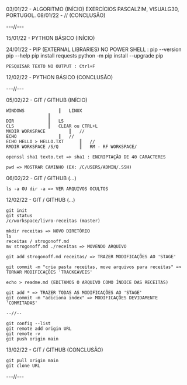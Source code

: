 03/01/22 - ALGORITMO (INÍCIO)
	EXERCÍCIOS PASCALZIM, VISUALG30, PORTUGOL.
08/01/22 -    //     (CONCLUSÃO)

---//---

15/01/22 - PYTHON BÁSICO (INÍCIO)

24/01/22 - PIP (EXTERNAL LIBRARIES)
	NO POWER SHELL : pip --version
			 pip --help
	pip install requests
	python -m pip install --upgrade pip
	
	PESQUISAR TEXTO NO OUTPUT : Ctrl+F

12/02/22 - PYTHON BÁSICO (CONCLUSÃO)

---//---

05/02/22 - GIT / GITHUB (INÍCIO)
	
	WINDOWS				║	LINUX
					║	
	DIR				║	LS
	CLS				║	CLEAR ou CTRL+L
	MKDIR WORKSPACE			║	//
	ECHO				║	//
	ECHO HELLO > HELLO.TXT		║	//
	RMDIR WORKSPACE /S/Q		║	RM - RF WORKSPACE/

	openssl sha1 texto.txt => sha1 : ENCRIPTAÇÃO DE 40 CARACTERES
	
	pwd => MOSTRAR CAMINHO (EX: /C/USERS/ADMIN/.SSH)
	
06/02/22 - GIT / GITHUB (...)

	ls -a OU dir -a => VER ARQUIVOS OCULTOS

12/02/22 - GIT / GITHUB (...)
	
	git init
	git status
	/c/workspace/livro-receitas (master)
	
	mkdir receitas => NOVO DIRETÓRIO
	ls
	receitas / strogonoff.md
	mv strogonoff.md ./receitas => MOVENDO ARQUIVO

	git add strogonoff.md receitas/ => TRAZER MODIFICAÇÕES AO 'STAGE'

	git commit -m "cria pasta receitas, move arquivos para receitas" => TORNAR MODIFICAÇÕES 'TRACKEÁVEIS'

	echo > readme.md (EDITAMOS O ARQUIVO COMO ÍNDICE DAS RECEITAS)
	
	git add * => TRAZER TODAS AS MODIFICAÇÕES AO 'STAGE'
	git commit -m "adiciona index" => MODIFICAÇÕES DEVIDAMENTE 'COMMITADAS'

	--//--
	
	git config --list
	git remote add origin URL
	git remote -v
	git push origin main

13/02/22 - GIT / GITHUB (CONCLUSÃO)

	git pull origin main
	git clone URL

---//---

